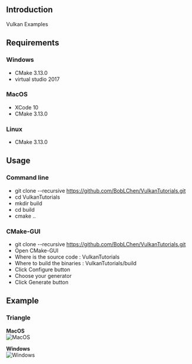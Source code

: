 ## Introduction
Vulkan Examples 

## Requirements
### Windows
- CMake 3.13.0
- virtual studio 2017

### MacOS
- XCode 10
- CMake 3.13.0

### Linux
- CMake 3.13.0

## Usage
### Command line
- git clone --recursive https://github.com/BobLChen/VulkanTutorials.git
- cd VulkanTutorials
- mkdir build
- cd build
- cmake ..

### CMake-GUI
- git clone --recursive https://github.com/BobLChen/VulkanTutorials.git
- Open CMake-GUI
- Where is the source code : VulkanTutorials
- Where to build the binaries : VulkanTutorials/build
- Click Configure button
- Choose your generator
- Click Generate button

## Example

### Triangle
**MacOS**
<br/>
![MacOS](https://raw.githubusercontent.com/BobLChen/VulkanTutorials/master/examples/2_Triangle/macos.png)

**Windows**
<br/>
![Windows](https://raw.githubusercontent.com/BobLChen/VulkanTutorials/master/examples/2_Triangle/windows.JPG)
